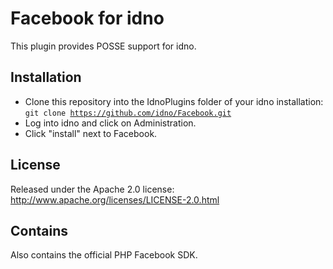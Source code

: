 Facebook for idno
=================

This plugin provides POSSE support for idno.

Installation
------------

* Clone this repository into the IdnoPlugins folder of your idno installation:<br/>
<code>git clone https://github.com/idno/Facebook.git</code>
* Log into idno and click on Administration.
* Click "install" next to Facebook.

License
-------

Released under the Apache 2.0 license: http://www.apache.org/licenses/LICENSE-2.0.html

Contains
--------

Also contains the official PHP Facebook SDK.
